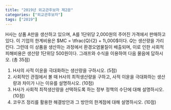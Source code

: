 ```yaml
---
title: "2019년 외교관후보자 제2문"
categories: ["외교관후보자"]
tags: ["2019"]
---
```


H사는 상품 A만을 생산하고 있으며, A를 1단위당 2,000원의 주어진 가격에서 판매하고 있다. 이 기업의 한계비용은 $MC = \tfrac{Q}{2} + 1\,000$이다. $Q$는 생산량을 가리킨다. 그런데 이 상품을 생산하는 과정에서 환경오염물질이 배출되며, 이로 인한 사회적 피해비용은 생산량 1단위당 500원이다. 그래프와 수식을 이용하여 다음 물음에 답하시오. (총 35점)

1) H사의 사적 이윤을 극대화하는 생산량을 구하시오. (5점)  
2) 사회적인 관점에서 볼 때 H사의 최적생산량을 구하고, 사적 이윤을 극대화하는 생산량과 차이가 나는 이유를 설명하시오. (10점)  
3) H사가 사회적 최적생산량을 선택하도록 하는 정부 정책의 수단에 대해 설명하시오. (10점)  
4) 코우즈 정리를 활용한 해결방안과 그 방안의 한계점에 대해 설명하시오. (10점)
